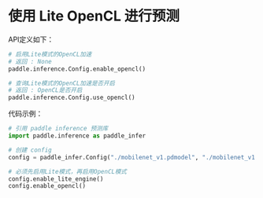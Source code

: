 
# 使用 Lite OpenCL 进行预测

API定义如下：

```python
# 启用Lite模式的OpenCL加速
# 返回 : None
paddle.inference.Config.enable_opencl()

# 查询Lite模式的OpenCL加速是否开启
# 返回 : OpenCL是否开启
paddle.inference.Config.use_opencl()
```

代码示例：

```python
# 引用 paddle inference 预测库
import paddle.inference as paddle_infer

# 创建 config
config = paddle_infer.Config("./mobilenet_v1.pdmodel", "./mobilenet_v1.pdiparams")

# 必须先启用Lite模式，再启用OpenCL模式
config.enable_lite_engine()
config.enable_opencl()
```
